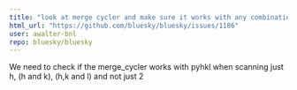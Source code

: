 ```yaml
---
title: "look at merge cycler and make sure it works with any combination of pseudo-axis"
html_url: "https://github.com/bluesky/bluesky/issues/1186"
user: awalter-bnl
repo: bluesky/bluesky
---
```


We need to check if the merge_cycler works with pyhkl when scanning just h, (h and k), (h,k and l) and not just 2